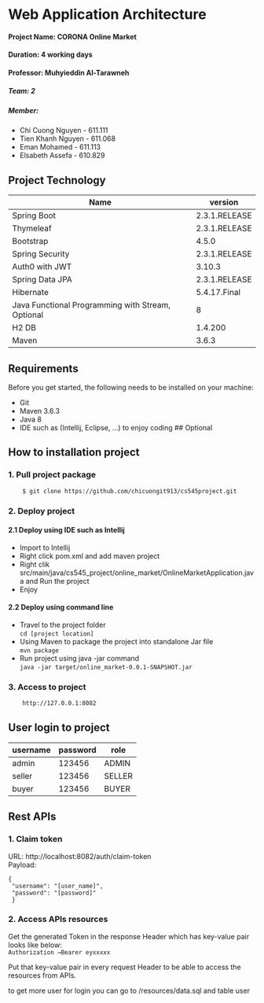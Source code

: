 # Web Application Architecture #

#### Project Name: CORONA Online Market
#### Duration: 4 working days
#### Professor: Muhyieddin  Al-Tarawneh
##### Team: 2 
##### Member: 
- Chi Cuong Nguyen - 611.111
- Tien Khanh Nguyen - 611.068
- Eman Mohamed - 611.113
- Elsabeth Assefa - 610.829

## Project Technology
| Name | version  |
| ------- | --- | 
| Spring Boot | 2.3.1.RELEASE | 
| Thymeleaf | 2.3.1.RELEASE |
| Bootstrap | 4.5.0 |
| Spring Security | 2.3.1.RELEASE | 
| Auth0 with JWT | 3.10.3 |
| Spring Data JPA | 2.3.1.RELEASE | 
| Hibernate | 5.4.17.Final | 
| Java Functional Programming with Stream, Optional | 8 |
| H2 DB | 1.4.200 | 
| Maven | 3.6.3 |

## Requirements 
Before you get started, the following needs to be installed on your machine:

* Git
* Maven 3.6.3
* Java 8
* IDE such as (Intellij, Eclipse, ...) to enjoy coding ## Optional

## How to installation project
### 1. Pull project package
```sh
    $ git clone https://github.com/chicuongit913/cs545project.git
```

### 2. Deploy project
#### 2.1 Deploy using IDE such as Intellij
* Import to Intellij
* Right click pom.xml and add maven project 
* Right clik src/main/java/cs545_project/online_market/OnlineMarketApplication.java and Run the project  
* Enjoy  
 
#### 2.2 Deploy using command line
* Travel to the project folder  
`cd [project location]` 
* Using Maven to package the project into standalone Jar file   
`mvn package` 
* Run project using java -jar command   
`java -jar target/online_market-0.0.1-SNAPSHOT.jar` 
 
### 3. Access to project 
```sh
    http://127.0.0.1:8082
```
    
    
## User login to project
| username | password  | role|
| ------- | --- | ---|
| admin | 123456 | ADMIN |
| seller | 123456 | SELLER |
| buyer | 123456 | BUYER |

## Rest APIs
### 1. Claim token 
URL: http://localhost:8082/auth/claim-token     
Payload:    
```
{   
 "username": "[user_name]", 
 "password": "[password]"   
 }
```

### 2. Access APIs resources
Get the generated Token in the response Header which has key-value pair looks like below:   
`Authorization →Bearer eyxxxxx`

Put that key-value pair in every request Header to be able to access the resources from APIs.


to get more user for login you can go to /resources/data.sql and table user